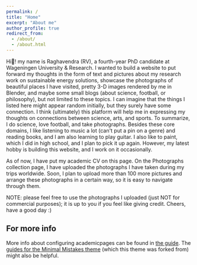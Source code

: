 ```yaml
---
permalink: /
title: "Home"
excerpt: "About me"
author_profile: true
redirect_from: 
  - /about/
  - /about.html
---
```


Hi👋! my name is Raghavendra (RV), a fourth-year PhD candidate at Wageningen University & Research. I wanted to build a website to put forward my thoughts in the form of text and pictures about my research work on sustainable energy solutions, showcase the photographs of beautiful places I have visited, pretty 3-D images rendered by me in Blender, and maybe some small blogs (about science, football, or philosophy), but not limited to these topics. I can imagine that the things I listed here might appear random initially, but they surely have some connection. I think (ultimately) this platform will help me in expressing my thoughts on connections between science, arts, and sports. To summarize, I do science, love football, and take photographs. Besides these core domains, I like listening to music a lot (can't put a pin on a genre) and reading books, and I am also learning to play guitar. I also like to paint, which I did in high school, and I plan to pick it up again. However, my latest hobby is building this website, and I work on it occasionally.

As of now, I have put my academic CV on this page. On the Photographs collection page, I have uploaded the photographs I have taken during my trips worldwide. Soon, I plan to upload more than 100 more pictures and arrange these photographs in a certain way, so it is easy to navigate through them.

NOTE: please feel free to use the photographs I uploaded (just NOT for commercial purposes); it is up to you if you feel like giving credit. Cheers, have a good day :)

For more info
------
More info about configuring academicpages can be found in [the guide](https://academicpages.github.io/markdown/). The [guides for the Minimal Mistakes theme](https://mmistakes.github.io/minimal-mistakes/docs/configuration/) (which this theme was forked from) might also be helpful.
